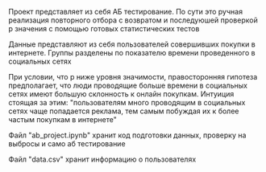Проект представляет из себя АБ тестирование. По сути это ручная реализация повторного отбора с возвратом и последуюшей проверкой р значения с помощью готовых статистических тестов

Данные представляют из себя пользователей совершивших покупки в интернете. Группы разделены по показателю времени проведенного в социальных сетях

При условии, что р ниже уровня значимости, правосторонняя гипотеза предполагает, что люди проводящие больше времени в социальных сетях имеют большую склонность к онлайн покупкам. Интуиция стоящая за этим: "пользователям много проводящим в социальных сетях чаще попадается реклама, тем самым побуждая их к более частым покупкам в интернете"

Файл "ab_project.ipynb" хранит код подготовки данных, проверку на выбросы и само аб тестирование

Файл "data.csv" хранит информацию о пользователях


